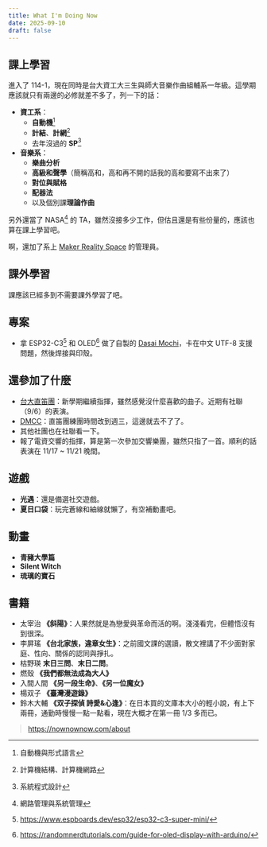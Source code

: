 ```yaml
---
title: What I'm Doing Now
date: 2025-09-10
draft: false
---
```

## 課上學習

進入了 114-1，現在同時是台大資工大三生與師大音樂作曲組輔系一年級。這學期應該就只有兩邊的必修就差不多了，列一下的話：

- **資工系**：
    - **自動機**[^1]
    - **計結**、**計網**[^2]
    - 去年沒過的 **SP**[^3]
- **音樂系**：
    - **樂曲分析**
    - **高級和聲學**（簡稱高和，高和再不開的話我的高和要寫不出來了）
    - **對位與賦格**
    - **配器法**
    - 以及個別課**理論作曲**

另外還當了 NASA[^4] 的 TA，雖然沒接多少工作，但估且還是有些份量的，應該也算在課上學習吧。

啊，還加了系上 [Maker Reality Space](https://www.facebook.com/profile.php?id=61553921554669) 的管理員。

## 課外學習

課應該已經多到不需要課外學習了吧。

## 專案

- 拿 ESP32-C3[^5] 和 OLED[^6] 做了自製的 [Dasai Mochi](https://themochi.huykhong.com/)，卡在中文 UTF-8 支援問題，然後焊接與印殼。

## 還參加了什麼

- [台大直笛團](https://www.facebook.com/nturecorderorchestra)：新學期繼續指揮，雖然感覺沒什麼喜歡的曲子。近期有社聯（9/6）的表演。
- [DMCC](https://www.facebook.com/NTUDigitalMusic)：直笛團練團時間改到週三，這邊就去不了了。
- 其他社團也在社聯看一下。
- 報了電資交響的指揮，算是第一次參加交響樂團，雖然只指了一首。順利的話表演在 11/17 ~ 11/21 晚間。

## 遊戲

- **光遇**：還是備選社交遊戲。
- **夏日口袋**：玩完蒼線和紬線就懶了，有空補動畫吧。

## 動畫

- **青豬大學篇**
- **Silent Witch**
- **琉璃的寶石**

## 書籍

- 太宰治 **《斜陽》**：人果然就是為戀愛與革命而活的啊。淺淺看完，但體悟沒有到很深。
- 李屏瑤 **《台北家族，違章女生》**：之前國文課的選讀，散文裡講了不少面對家庭、性向、關係的認同與掙扎。
- 枯野瑛 **末日三問**、**末日二問**。
- 燃殼 **《我們都無法成為大人》**
- 入間人間 **《另一段生命》**、**《另一位魔女》**
- 楊双子 **《臺灣漫遊錄》**
- 鈴木大輔 **《双子探偵 詩愛&心逢》**：在日本買的文庫本大小的輕小說，有上下兩冊，通勤時慢慢一點一點看，現在大概才在第一冊 1/3 多而已。

> https://nownownow.com/about

[^1]: 自動機與形式語言
[^2]: 計算機結構、計算機網路
[^3]: 系統程式設計
[^4]: 網路管理與系統管理
[^5]: https://www.espboards.dev/esp32/esp32-c3-super-mini/
[^6]: https://randomnerdtutorials.com/guide-for-oled-display-with-arduino/



